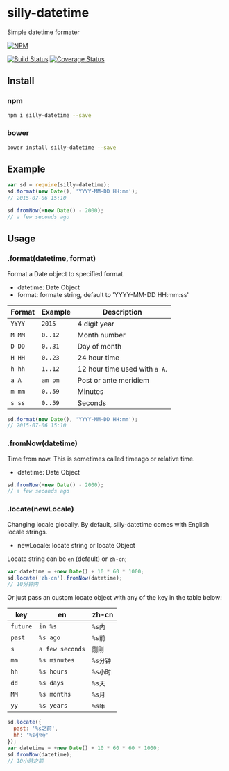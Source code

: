 # silly-datetime

Simple datetime formater

[![NPM](https://nodei.co/npm/silly-datetime.png?compact=true)](https://nodei.co/npm/silly-datetime/)

[![Build Status](https://travis-ci.org/csbun/silly-datetime.svg)](https://travis-ci.org/csbun/silly-datetime)
[![Coverage Status](https://coveralls.io/repos/csbun/silly-datetime/badge.svg?branch=master&service=github)](https://coveralls.io/github/csbun/silly-datetime?branch=master)

## Install

### npm

```sh
npm i silly-datetime --save
```

### bower

```sh
bower install silly-datetime --save
```

## Example

```javascript
var sd = require(silly-datetime);
sd.format(new Date(), 'YYYY-MM-DD HH:mm');
// 2015-07-06 15:10

sd.fromNow(+new Date() - 2000);
// a few seconds ago
```

## Usage

### .format(datetime, format)

Format a Date object to specified format.

- datetime: Date Object
- format: formate string, default to 'YYYY-MM-DD HH:mm:ss'

Format | Example | Description
------ | ------- | -----------
`YYYY` | `2015`  | 4 digit year
`M MM` | `0..12` | Month number
`D DD` | `0..31` | Day of month
`H HH` | `0..23` | 24 hour time
`h hh` | `1..12` | 12 hour time used with `a A`.
`a A`  | `am pm` | Post or ante meridiem
`m mm` | `0..59` | Minutes
`s ss` | `0..59` | Seconds

```javascript
sd.format(new Date(), 'YYYY-MM-DD HH:mm');
// 2015-07-06 15:10
```

### .fromNow(datetime)

Time from now. This is sometimes called timeago or relative time.

- datetime: Date Object

```javascript
sd.fromNow(+new Date() - 2000);
// a few seconds ago
```

### .locate(newLocale)

Changing locale globally. By default, silly-datetime comes with English locale strings.

- newLocale: locate string or locate Object

Locate string can be `en` (default) or `zh-cn`;

```javascript
var datetime = +new Date() + 10 * 60 * 1000;
sd.locate('zh-cn').fromNow(datetime);
// 10分钟内
```

Or just pass an custom locate object with any of the key in the table below:

key      | en              | zh-cn
-------- | --------------- | ------
`future` | `in %s`         | `%s内`
`past`   | `%s ago`        | `%s前`
`s`      | `a few seconds` | `刚刚`
`mm`     | `%s minutes`    | `%s分钟`
`hh`     | `%s hours`      | `%s小时`
`dd`     | `%s days`       | `%s天`
`MM`     | `%s months`     | `%s月`
`yy`     | `%s years`      | `%s年`

```javascript
sd.locate({
  past: '%s之前',
  hh: '%s小時'
});
var datetime = +new Date() + 10 * 60 * 60 * 1000;
sd.fromNow(datetime);
// 10小時之前
```
